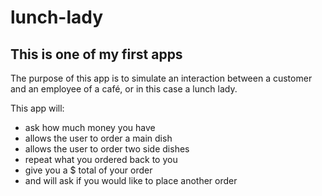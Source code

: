 # lunch-lady

## This is one of my first apps

The purpose of this app is to simulate an interaction between a customer
and an employee of a café, or in this case a lunch lady. 

This app will:
- ask how much money you have
- allows the user to order a main dish
- allows the user to order two side dishes
- repeat what you ordered back to you
- give you a $ total of your order
- and will ask if you would like to place another order
